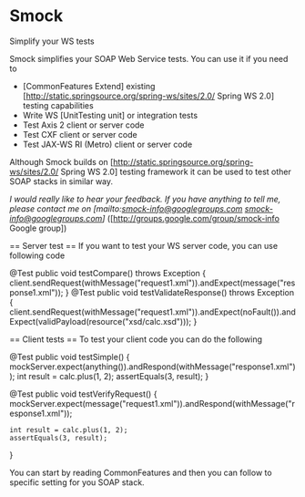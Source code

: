 Smock
=====

Simplify your WS tests

Smock simplifies your SOAP Web Service tests. You can use it if you need to

  * [CommonFeatures Extend] existing [http://static.springsource.org/spring-ws/sites/2.0/ Spring WS 2.0] testing capabilities
  * Write WS [UnitTesting unit] or integration tests
  * Test Axis 2 client or server code
  * Test CXF client or server code
  * Test JAX-WS RI (Metro) client or server code

Although Smock builds on [http://static.springsource.org/spring-ws/sites/2.0/ Spring WS 2.0] testing framework it can be used to test other SOAP stacks in similar way. 

*I would really like to hear your feedback. If you have anything to tell me, please contact me on [mailto:smock-info@googlegroups.com smock-info@googlegroups.com]* ([http://groups.google.com/group/smock-info Google group])

== Server test ==
If you want to test your WS server code, you can use following code


  @Test
  public void testCompare() throws Exception {
     client.sendRequest(withMessage("request1.xml")).andExpect(message("response1.xml"));
  }
  @Test
  public void testValidateResponse() throws Exception {
    client.sendRequest(withMessage("request1.xml")).andExpect(noFault()).andExpect(validPayload(resource("xsd/calc.xsd")));
  }


== Client tests ==
To test your client code you can do the following

  @Test
  public void testSimple()
  {
  	mockServer.expect(anything()).andRespond(withMessage("response1.xml"));
  	int result = calc.plus(1, 2);
  	assertEquals(3, result);
  }
  
  @Test
  public void testVerifyRequest()
  {
  	mockServer.expect(message("request1.xml")).andRespond(withMessage("response1.xml"));
  		
  	int result = calc.plus(1, 2);
  	assertEquals(3, result);
  }

You can start by reading CommonFeatures and then you can follow to specific setting for you SOAP stack. 


